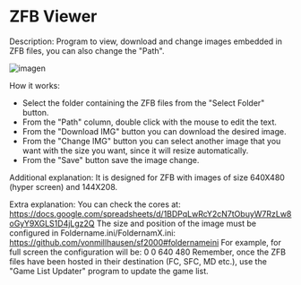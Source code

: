 # ZFB Viewer

Description: Program to view, download and change images embedded in ZFB files, you can also change the "Path".

![imagen](https://github.com/user-attachments/assets/508610c9-469b-4e48-88c8-88bfffd55aea)

How it works:
- Select the folder containing the ZFB files from the "Select Folder" button.
- From the "Path" column, double click with the mouse to edit the text.
- From the "Download IMG" button you can download the desired image.
- From the "Change IMG" button you can select another image that you want with the size you want, since it will resize automatically.
- From the "Save" button save the image change.

Additional explanation: It is designed for ZFB with images of size 640X480 (hyper screen) and 144X208.


Extra explanation:
You can check the cores at:
https://docs.google.com/spreadsheets/d/1BDPqLwRcY2cN7tObuyW7RzLw8oGyY9XGLS1D4jLgz2Q
The size and position of the image must be configured in Foldername.ini/FoldernamX.ini:
https://github.com/vonmillhausen/sf2000#foldernameini
For example, for full screen the configuration will be: 0 0 640 480
Remember, once the ZFB files have been hosted in their destination (FC, SFC, MD etc.), use the "Game List Updater" program to update the game list.
